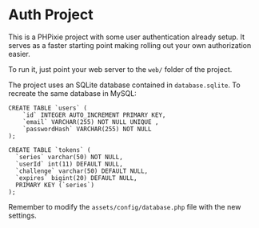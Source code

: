 # Auth Project

This is a PHPixie project with some user authentication already setup.
It serves as a faster starting point making rolling out your own authorization easier.

To run it, just point your web server to the `web/` folder of the project.

The project uses an SQLite database contained in `database.sqlite`. To recreate the same database in MySQL:

```
CREATE TABLE `users` (
    `id` INTEGER AUTO_INCREMENT PRIMARY KEY,
    `email` VARCHAR(255) NOT NULL UNIQUE ,
    `passwordHash` VARCHAR(255) NOT NULL
);

CREATE TABLE `tokens` (
  `series` varchar(50) NOT NULL,
  `userId` int(11) DEFAULT NULL,
  `challenge` varchar(50) DEFAULT NULL,
  `expires` bigint(20) DEFAULT NULL,
  PRIMARY KEY (`series`)
);
```

Remember to modify the `assets/config/database.php` file with the new settings.

